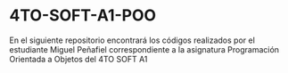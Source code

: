 # 4TO-SOFT-A1-POO
En el siguiente repositorio encontrará los códigos realizados por el estudiante Miguel Peñafiel correspondiente a la asignatura Programación Orientada a Objetos del 4TO SOFT A1
